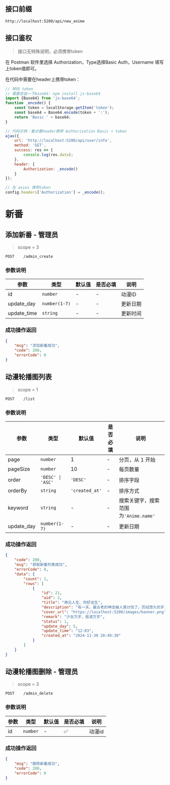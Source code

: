 ## 接口前缀

```shell
http://localhost:5200/api/new_anime
```

## 接口鉴权

> 接口无特殊说明，必须携带token

在 Postman 软件里选择 Authorization，Type选择Basic Auth，Username 填写上token值即可。

在代码中需要在header上携带token：

```js
// 转码 token
// 需要安装一下base64: npm install js-base64
import {Base64} from 'js-base64';
function _encode() {
    const token = localStorage.getItem('token');
    const base64 = Base64.encode(token + ':');
    return 'Basic ' + base64;
}

// 代码示例：重点看header携带 Authorization Basic + token
ajax({
    url: 'http://localhost:5200/api/user/info',
    method: 'GET',
    success: res => {
        console.log(res.data);
    },
    header: {
        Authorization: _encode()
    }
});

// 在 axios 携带token
config.headers['Authorization'] = _encode();
```

# 新番

## 添加新番 - 管理员

> scope = 3

```
POST    /admin_create
```

### 参数说明

| 参数        | 类型          | 默认值 | 是否必填 | 说明     |
| ----------- | ------------- | ------ | -------- | -------- |
| id          | `number`      | -      | -        | 动漫ID   |
| update_day  | `number(1-7)` | -      | -        | 更新日期 |
| update_time | `string`      | -      | -        | 更新时间 |

### 成功操作返回

```json
{
    "msg": "添加新番成功",
    "code": 200,
    "errorCode": 0
}
```

## 动漫轮播图列表

> scope = 1

```
POST    /list
```

### 参数说明

| 参数       | 类型              | 默认值         | 是否必填 | 说明                                 |
| ---------- | ----------------- | -------------- | -------- | ------------------------------------ |
| page       | `number`          | 1              | -        | 分页，从 1 开始                      |
| pageSize   | `number`          | 10             | -        | 每页数量                             |
| order      | `'DESC' \| 'ASC'` | `'DESC'`       | -        | 排序字段                             |
| orderBy    | `string`          | `'created_at'` | -        | 排序方式                             |
| keyword    | `string`          | -              | -        | 搜索关键字，搜索范围为`'Anime.name'` |
| update_day | `number(1-7)`     | -              | -        | 更新日期                             |

### 成功操作返回

```json
{
    "code": 200,
    "msg": "获取新番列表成功",
    "errorCode": 0,
    "data": {
        "count": 1,
        "rows": [
            {
                "id": 21,
                "aid": 2,
                "title": "再见人生、你好龙生",
                "description": "有一天，最古老的神龙被人类讨伐了。历经悠久的岁月，力量强大到足以令诸神跪拜的龙，在孤独之中接受了自己的死亡。但当龙再次回过神来时，他已经获得了身为边境村民多兰的第二人生。",
                "cover_url": "https://localhost:5200/images/banner.png",
                "remark": "少女万岁、摇滚万岁",
                "status": 1,
                "update_day": 5,
                "update_time": "12:03",
                "created_at": "2024-11-30 20:49:30"
            }
        ]
    }
}
```

## 动漫轮播图删除 - 管理员

> scope = 3

```
POST    /admin_delete
```

### 参数说明

| 参数 | 类型     | 默认值 | 是否必填 | 说明   |
| ---- | -------- | ------ | -------- | ------ |
| id   | `number` | -      | ✅       | 动漫id |

### 成功操作返回

```json
{
    "msg": "删除新番成功",
    "code": 200,
    "errorCode": 0
}
```
